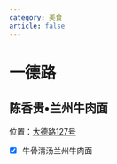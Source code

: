 ```yaml
---
category: 美食
article: false
---
```


# 一德路

## 陈香贵•兰州牛肉面

<span class="icon iconfont icon-locate"></span> 位置：<a href="https://ditu.amap.com/place/B0JD2RLRV7" target="_blank">大德路127号</a>

- [x] 牛骨清汤兰州牛肉面